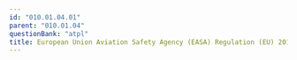 ```yaml
---
id: "010.01.04.01"
parent: "010.01.04"
questionBank: "atpl"
title: European Union Aviation Safety Agency (EASA) Regulation (EU) 2018/1139
---
```

